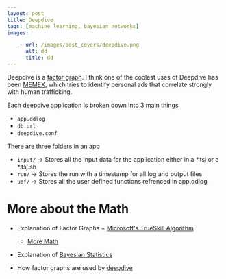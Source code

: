 ```yaml
---
layout: post
title: Deepdive
tags: [machine learning, bayesian networks]
images:

    - url: /images/post_covers/deepdive.png
      alt: dd
      title: dd
---
```

Deepdive is a [factor graph](http://deepdive.stanford.edu/assets/factor_graph.pdf). I think one of the coolest uses of Deepdive has been [MEMEX](http://deepdive.stanford.edu/showcase/apps#memex), which tries to identify personal ads that correlate strongly with human trafficking.

Each deepdive application is broken down into 3 main things
  + `app.ddlog`
  + `db.url`
  + `deepdive.conf`

There are three folders in an app
  + `input/` -> Stores all the input data for the application either in a *.tsj or a *.tsj.sh
  + `run/` -> Stores the run with a timestamp for all log and output files
  + `udf/` -> Stores all the user defined functions refrenced in app.ddlog


# More about the Math

+ Explanation of Factor Graphs + [Microsoft's TrueSkill Algorithm](http://www.moserware.com/2010/03/computing-your-skill.html)
  + [More Math](http://www.moserware.com/assets/computing-your-skill/The%20Math%20Behind%20TrueSkill.pdf)
  
+ Explanation of [Bayesian Statistics](https://www.youtube.com/watch?v=0F0QoMCSKJ4)

+ How factor graphs are used by [deepdive](http://deepdive.stanford.edu/inference#additional-resources)
